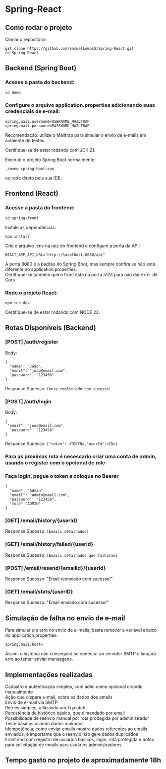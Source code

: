 # Spring-React

## Como rodar o projeto

 Clonar o repositório
```
git clone https://github.com/SamuelLemosS/Spring-React.git
cd Spring-React
```

## Backend (Spring Boot)

### Acesse a pasta do backend:

```
cd demo
```

### Configure o arquivo application.properties adicionando suas credenciais de e-mail:

```
spring.mail.username=USERNAME_MAILTRAP 
spring.mail.password=PASSWORD_MAILTRAP
```

Recomendação: utilize o Mailtrap para simular o envio de e-mails em ambiente de testes.

Certifique-se de estar rodando com JDK 21.

Execute o projeto Spring Boot normalmente:

```
./mvnw spring-boot:run
```

ou rode direto pela sua IDE.

## Frontend (React)
### Acesse a pasta do frontend:

```
cd spring-front
```

Instale as dependências:

```
npm install
```

Crie o arquivo .env na raiz do frontend e configure a porta da API:

```
REACT_APP_API_URL="http://localhost:8080/api"
```

A porta 8080 é a padrão do Spring Boot, mas sempre confira se não está diferente no application.properties.  
Certifique-se também que o front está na porta 5173 para não dar error de Cors

### Rode o projeto React:

```
npm run dev
```
Certifique-se de estar rodando com NODE 22.

## Rotas Disponíveis (Backend)

### [POST] /auth/register

Body:

```
{
  "name": "João",
  "email": "joao@email.com",
  "password": "123456"
}
```
Response Sucesso: ``Conta registrado com sucesso!``

### [POST] /auth/login
Body:
```
{
 "email": "joao@email.com",
  "password": "123456"
}
```
Response Sucesso: ``{"token": <TOKEN>,"userId":<ID>}``
### Para as proximas rota é necessario criar uma conta de admin, usando o register com o opcional de role  
### Faça login, pegue o token e coloque no Bearer
```
{
  "name": "Admin",
  "email": "admin@email.com",
  "password": "123456",
  "role":"ADMIN"
}
```
### [GET] /email/history/{userId}
Response Sucesso: ``[Emails detalhados]``

### [GET] /email/history/failed/{userId}
Response Sucesso: ``[Emails detalhados que falharam]``

### [POST] /email/resend/{emailId}/{userId}
Response Sucesso: "Email reenviado com sucesso!"

### [GET] /email/stats/{userID}
Response Sucesso: "Email enviado com sucesso!"

## Simulação de falha no envio de e-mail

Para simular um erro no envio de e-mails, basta remover a variável abaixo do application.properties:

```
spring.mail.host=
```

Assim, o sistema não conseguirá se conectar ao servidor SMTP e lançará erro ao tentar enviar mensagens.

## Implementações realizadas
  Cadastro e autenticação simples, com adim como opcional criando manualmente  
  Ação que dispara e-mail, sobre os dados dos emails  
  Envio de e-mail via SMTP  
  Retries simples, utilizando um Trycatch  
  Persistência de histórico básico, que é mandado por email  
  Possibilidade de reenvio manual por rota prodegida por adiministrador  
  Teste básicos usando dados mokados  
  Idempotência, como enviar emails mostra dados referentes ao emails enviados, é importante que o reenvio não gere dados duplicados  
  Front end com registro de usuários basicos, login, rota protegida e botão para solicitação de emails para usuários administradores 

## Tempo gasto no projeto de aproximadamente 18h

